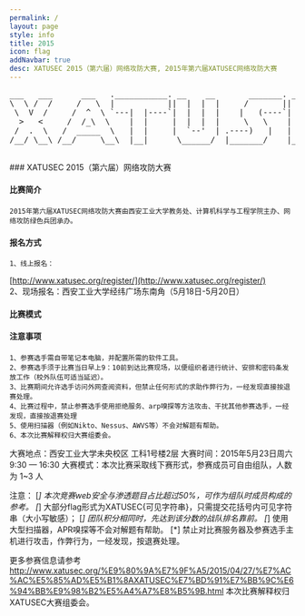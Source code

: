 ```yaml
---
permalink: /
layout: page
style: info
title: 2015
icon: flag
addNavbar: true
desc: XATUSEC 2015（第六届）网络攻防大赛, 2015年第六届XATUSEC网络攻防大赛
---
```


<div class="hidden-xs">
    <pre>
___   ___      ___   .___________. __    __       _______. _______   ______     ___     ___    __   _____  
\  \ /  /     /   \  |           ||  |  |  |     /       ||   ____| /      |   |__ \   / _ \  /_ | | ____| 
 \  V  /     /  ^  \ `---|  |----`|  |  |  |    |   (----`|  |__   |  ,----'      ) | | | | |  | | | |__   
  >   <     /  /_\  \    |  |     |  |  |  |     \   \    |   __|  |  |          / /  | | | |  | | |___ \  
 /  .  \   /  _____  \   |  |     |  `--'  | .----)   |   |  |____ |  `----.    / /_  | |_| |  | |  ___) | 
/__/ \__\ /__/     \__\  |__|      \______/  |_______/    |_______| \______|   |____|  \___/   |_| |____/  
    </pre>
</div>

<div class="visible-xs">
### XATUSEC 2015（第六届）网络攻防大赛
</div>

#### 比赛简介
    2015年第六届XATUSEC网络攻防大赛由西安工业大学教务处、计算机科学与工程学院主办、网络攻防绿色兵团承办。
    
#### 报名方式
    1、线上报名：  

[http://www.xatusec.org/register/](http://www.xatusec.org/register/)   
    2、现场报名：西安工业大学经纬广场东南角（5月18日-5月20日）
    
#### 比赛模式
    
    
#### 注意事项
    1、参赛选手需自带笔记本电脑，并配置所需的软件工具。
    2、参赛选手须于比赛当日早上9：10前到达比赛现场，以便组织者进行统计、安排和密码条发放工作（校外队伍可适当延迟）。
    3、比赛期间允许选手访问外网查阅资料，但禁止任何形式的求助作弊行为，一经发现直接按退赛处理。
    4、比赛过程中，禁止参赛选手使用拒绝服务、arp嗅探等方法攻击、干扰其他参赛选手，一经发现，直接按退赛处理
    5、使用扫描器（例如Nikto、Nessus、AWVS等）不会对解题有帮助。
    6、本次比赛解释权归大赛组委会。
    
    

大赛地点：西安工业大学未央校区 工科1号楼2层
大赛时间：2015年5月23日周六9:30 — 16:30
大赛模式：本次比赛采取线下赛形式，参赛成员可自由组队，人数为 1~3 人

注意：
[*]   本次竞赛web安全与渗透题目占比超过50%，可作为组队时成员构成的参考。
[*]   大部分flag形式为XATUSEC{可见字符串}，只需提交花括号内可见字符串（大小写敏感）；
[*]   团队积分相同时，先达到该分数的战队排名靠前。
[*]   使用大型扫描器，APR嗅探等不会对解题有帮助。
[*]   禁止对比赛服务器及参赛选手主机进行攻击，作弊行为，一经发现，按退赛处理。

更多参赛信息请参考 http://www.xatusec.org/%E9%80%9A%E7%9F%A5/2015/04/27/%E7%AC%AC%E5%85%AD%E5%B1%8AXATUSEC%E7%BD%91%E7%BB%9C%E6%94%BB%E9%98%B2%E5%A4%A7%E8%B5%9B.html
本次比赛解释权归XATUSEC大赛组委会。
